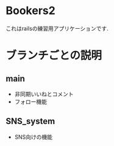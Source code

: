 # Bookers2
  
  これはrailsの練習用アプリケーションです.

# ブランチごとの説明
## main
- 非同期いいねとコメント
- フォロー機能

## SNS_system
- SNS向けの機能